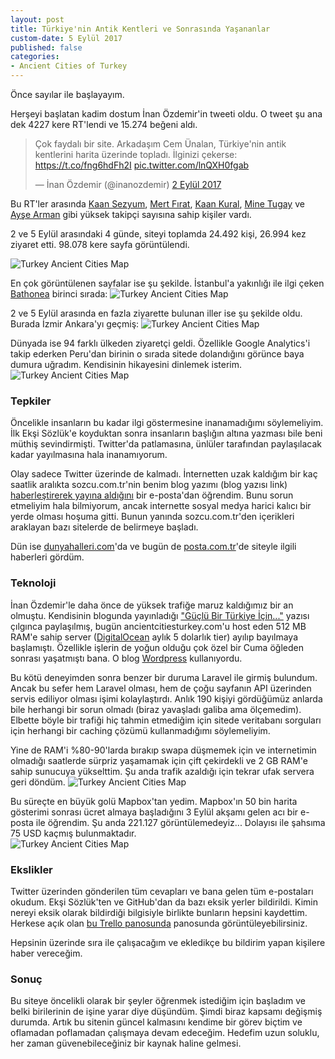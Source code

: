```yaml
---
layout: post
title: Türkiye'nin Antik Kentleri ve Sonrasında Yaşananlar
custom-date: 5 Eylül 2017
published: false
categories: 
- Ancient Cities of Turkey
---
```


Önce sayılar ile başlayayım. 

Herşeyi başlatan kadim dostum İnan Özdemir'in tweeti oldu. O tweet şu ana dek 4227 kere RT'lendi ve 15.274 beğeni aldı. 
<blockquote class="twitter-tweet" data-lang="tr"><p lang="tr" dir="ltr">Çok faydalı bir site. Arkadaşım Cem Ünalan, Türkiye&#39;nin antik kentlerini harita üzerinde topladı. İlginizi çekerse: <a href="https://t.co/fng6hdFh2I">https://t.co/fng6hdFh2I</a> <a href="https://t.co/lnQXH0fgab">pic.twitter.com/lnQXH0fgab</a></p>&mdash; İnan Özdemir (@inanozdemir) <a href="https://twitter.com/inanozdemir/status/903961271300710400">2 Eylül 2017</a></blockquote> <script async src="//platform.twitter.com/widgets.js" charset="utf-8"></script>

Bu RT'ler arasında [Kaan Sezyum](https://twitter.com/kaansezyum), [Mert Fırat](https://twitter.com/mert__firat), [Kaan Kural](https://twitter.com/kaankural), [Mine Tugay](https://twitter.com/Minetugay) ve [Ayşe Arman](https://twitter.com/ArmanAyse) gibi yüksek takipçi sayısına sahip kişiler vardı. 

2 ve 5 Eylül arasındaki 4 günde, siteyi toplamda 24.492 kişi, 26.994 kez ziyaret etti. 98.078 kere sayfa görüntülendi. 

<img class="box-shadow img-padding" src="{{site.url}}/assets/ancientcitiesturkey/visitors-per-day.jpg" alt="Turkey Ancient Cities Map"/> 

En çok görüntülenen sayfalar ise şu şekilde. İstanbul'a yakınlığı ile ilgi çeken [Bathonea](http://ancientcitiesturkey.com/tr/bathonea) birinci sırada:
<img class="box-shadow img-padding" src="{{site.url}}/assets/ancientcitiesturkey/pages.jpg" alt="Turkey Ancient Cities Map"/> 

2 ve 5 Eylül arasında en fazla ziyarette bulunan iller ise şu şekilde oldu. Burada İzmir Ankara'yı geçmiş:
<img class="box-shadow img-padding" src="{{site.url}}/assets/ancientcitiesturkey/cities.jpg" alt="Turkey Ancient Cities Map"/> 

Dünyada ise 94 farklı ülkeden ziyaretçi geldi. Özellikle Google Analytics'i takip ederken Peru'dan birinin o sırada sitede dolandığını görünce baya dumura uğradım. Kendisinin hikayesini dinlemek isterim. 
<img class="box-shadow img-padding" src="{{site.url}}/assets/ancientcitiesturkey/countries.jpg" alt="Turkey Ancient Cities Map"/> 

### Tepkiler
Öncelikle insanların bu kadar ilgi göstermesine inanamadığımı söylemeliyim. İlk Ekşi Sözlük'e koyduktan sonra insanların başlığın altına yazması bile beni müthiş sevindirmişti. Twitter'da patlamasına, ünlüler tarafından paylaşılacak kadar yayılmasına hala inanamıyorum. 

Olay sadece Twitter üzerinde de kalmadı. İnternetten uzak kaldığım bir kaç saatlik aralıkta sozcu.com.tr'nin benim blog yazımı (blog yazısı link) [haberleştirerek yayına aldığını](http://www.sozcu.com.tr/hayatim/kultur-sanat-haberleri/turkiyenin-antik-kentlerini-tek-bir-sitede-topladi/) bir e-posta'dan öğrendim. Bunu sorun etmeliyim hala bilmiyorum, ancak internette sosyal medya harici kalıcı bir yerde olması hoşuma gitti. Bunun yanında sozcu.com.tr'den içerikleri araklayan bazı sitelerde de belirmeye başladı. 

Dün ise [dunyahalleri.com](https://www.dunyahalleri.com/turkiyenin-antik-sehirleri/)'da ve bugün de [posta.com.tr](http://www.posta.com.tr/turkiye-nin-antik-sehirleri-haberi-1329561)'de siteyle ilgili haberleri gördüm. 

### Teknoloji
İnan Özdemir'le daha önce de yüksek trafiğe maruz kaldığımız bir an olmuştu. Kendisinin blogunda yayınladığı ["Güçlü Bir Türkiye İçin..."](https://ozdmr.in/2017/01/3309/) yazısı çılgınca paylaşılmış, bugün ancientcitiesturkey.com'u host eden 512 MB RAM'e sahip server ([DigitalOcean](https://www.digitalocean.com) aylık 5 dolarlık tier) ayılıp bayılmaya başlamıştı. Özellikle işlerin de yoğun olduğu çok özel bir Cuma öğleden sonrası yaşatmıştı bana. O blog [Wordpress](https://wordpress.org) kullanıyordu. 

Bu kötü deneyimden sonra benzer bir duruma Laravel ile girmiş bulundum. Ancak bu sefer hem Laravel olması, hem de çoğu sayfanın API üzerinden servis ediliyor olması işimi kolaylaştırdı. Anlık 190 kişiyi gördüğümüz anlarda bile herhangi bir sorun olmadı (biraz yavaşladı galiba ama ölçemedim). Elbette böyle bir trafiği hiç tahmin etmediğim için sitede veritabanı sorguları için herhangi bir caching çözümü kullanmadığımı söylemeliyim. 

Yine de RAM'i %80-90'larda bırakıp swapa düşmemek için ve internetimin olmadığı saatlerde sürpriz yaşamamak için çift çekirdekli ve 2 GB RAM'e sahip sunucuya yükselttim. Şu anda trafik azaldığı için tekrar ufak servera geri döndüm.
<img class="box-shadow img-padding" src="{{site.url}}/assets/ancientcitiesturkey/countries.jpg" alt="Turkey Ancient Cities Map"/> 

Bu süreçte en büyük golü Mapbox'tan yedim. Mapbox'ın 50 bin harita gösterimi sonrası ücret almaya başladığını 3 Eylül akşamı gelen acı bir e-posta ile öğrendim. Şu anda 221.127 görüntülemedeyiz... Dolayısı ile şahsıma 75 USD kaçmış bulunmaktadır.  
<img class="box-shadow img-padding" src="{{site.url}}/assets/ancientcitiesturkey/mapbox.jpg" alt="Turkey Ancient Cities Map"/> 

### Ekslikler
Twitter üzerinden gönderilen tüm cevapları ve bana gelen tüm e-postaları okudum. Ekşi Sözlük'ten ve GitHub'dan da bazı eksik yerler bildirildi. Kimin nereyi eksik olarak bildirdiği bilgisiyle birlikte bunların hepsini kaydettim. Herkese açık olan [bu Trello panosunda](https://trello.com/b/3HLV5QDp/ancientcitiesturkeycom) panosunda görüntüleyebilirsiniz.

Hepsinin üzerinde sıra ile çalışacağım ve ekledikçe bu bildirim yapan kişilere haber vereceğim. 

### Sonuç
Bu siteye öncelikli olarak bir şeyler öğrenmek istediğim için başladım ve belki birilerinin de işine yarar diye düşündüm. Şimdi biraz kapsamı değişmiş durumda. Artık bu sitenin güncel kalmasını kendime bir görev biçtim ve oflamadan poflamadan çalışmaya devam edeceğim. Hedefim uzun soluklu, her zaman güvenebileceğiniz bir kaynak haline gelmesi. 

